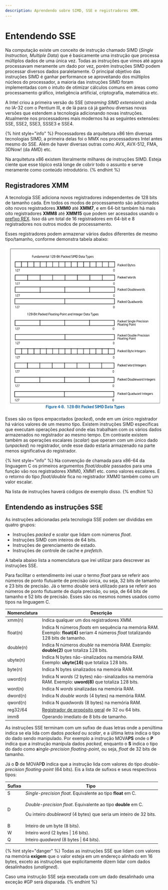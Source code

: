 ```yaml
---
description: Aprendendo sobre SIMD, SSE e registradores XMM.
---
```


# Entendendo SSE

Na computação existe um conceito de instrução chamado SIMD (_Single Instruction, Multiple Data_) que é basicamente uma instrução que processa múltiplos dados de uma única vez. Todas as instruções que vimos até agora processavam meramente um dado por vez, porém instruções SIMD podem processar diversos dados paralelamente. O principal objetivo das instruções SIMD é ganhar performance se aproveitando dos múltiplos núcleos do processador, a maioria das instruções SIMD foram implementadas com o intuito de otimizar cálculos comuns em áreas como processamento gráfico, inteligência artificial, criptografia, matemática etc.

A Intel criou a primeira versão do SSE (_streaming SIMD extensions_) ainda no IA-32 com o Pentium III, e de lá para cá já ganhou diversas novas versões que estendem a tecnologia adicionando novas instruções. Atualmente nos processadores mais modernos há as seguintes extensões: SSE, SSE2, SSE3, SSSE3 e SSE4.

{% hint style="info" %}
Processadores da arquitetura x86 têm diversas tecnologias SIMD, a primeira delas foi o MMX nos processadores Intel antes mesmo do SSE. Além de haver diversas outras como AVX,  AVX-512, FMA, 3DNow! (da AMD) etc.

Na arquitetura x86 existem literalmente milhares de instruções SIMD. Esteja ciente que esse tópico está longe de cobrir todo o assunto e serve meramente como conteúdo introdutório.
{% endhint %}

## Registradores XMM

A tecnologia SSE adiciona novos registradores independentes de 128 bits de tamanho cada. Em todos os modos de processamento são adicionados oito novos registradores **XMM0** até **XMM7**, e em 64-bit também há mais oito registradores **XMM8** até **XMM15** que podem ser acessados usando o [prefixo REX](../prefixos.md#rex). Isso dá um total de 16 registradores em 64-bit e 8 registradores nos outros modos de processamento.

Esses registradores podem armazenar vários dados diferentes de mesmo tipo/tamanho, conforme demonstra tabela abaixo:

![Intel Developer's Manuals | 4.6.2 128-Bit Packed SIMD Data Types](<../../.gitbook/assets/image (9).png>)

Esses são os tipos empacotados (_packed_), onde em um único registrador há vários valores de um mesmo tipo. Existem instruções SIMD específicas que executam operações _packed_ onde elas trabalham com os vários dados armazenados no registrador ao mesmo tempo. Em contraste existem também as operações escalares (_scalar_) que operam com um único dado (_unpacked_) no registrador, onde esse dado estaria armazenado na parte menos significativa do registrador.

{% hint style="info" %}
Na convenção de chamada para x86-64 da linguagem C os primeiros argumentos _float/double_ passados para uma função vão nos registradores XMM0, XMM1 etc. como valores escalares. E o retorno do tipo _float/double_ fica no registrador XMM0 também como um valor escalar.

Na lista de instruções haverá códigos de exemplo disso.
{% endhint %}

## Entendendo as instruções SSE

As instruções adicionadas pela tecnologia SSE podem ser divididas em quatro grupos:

* Instruções _packed_ e _scalar_ que lidam com números _float_.
* Instruções SIMD com inteiros de 64 bits.
* Instruções de gerenciamento de estado.
* Instruções de controle de cache e _prefetch_.

A tabela abaixo lista a nomenclatura que irei utilizar para descrever as instruções SSE.

Para facilitar o entendimento irei usar o termo _float_ para se referir aos números de ponto flutuante de precisão única, ou seja, 32 bits de tamanho e 23 bits de precisão. Já o termo _double_ será utilizado para se referir aos números de ponto flutuante de dupla precisão, ou seja, de 64 bits de tamanho e 52 bits de precisão. Esses são os mesmos nomes usados como tipos na linguagem C.

| Nomenclatura | Descrição                                                                                                                              |
| ------------ | -------------------------------------------------------------------------------------------------------------------------------------- |
| xmm(n)       | Indica qualquer um dos registradores XMM.                                                                                              |
| float(n)     | Indica N números _floats_ em sequência na memória RAM. Exemplo: **float(4)** seriam 4 números _float_ totalizando 128 bits de tamanho. |
| double(n)    | Indica N números _double_ na memória RAM. Exemplo: **double(2)** que totaliza 128 bits.                                                |
| ubyte(n)     | Indica N bytes não-sinalizados na memória RAM. Exemplo: **ubyte(16)** que totaliza 128 bits.                                           |
| byte(n)      | Indica N bytes sinalizados na memória RAM.                                                                                             |
| uword(n)     | Indica N _words_ (2 bytes) não-sinalizados na memória RAM. Exemplo: **uword(8)** que totaliza 128 bits.                                |
| word(n)      | Indica N _words_ sinalizadas na memória RAM.                                                                                           |
| dword(n)     | Indica N _double words_ (4 bytes) na memória RAM.                                                                                      |
| qword(n)     | Indica N _quadwords_ (8 bytes) na memória RAM.                                                                                         |
| reg32/64     | [Registrador de propósito geral](../../a-base/registradores-gerais.md) de 32 ou 64 bits.                                               |
| imm8         | Operando imediato de 8 bits de tamanho.                                                                                                |

As instruções SSE terminam com um sufixo de duas letras onde a penúltima indica se ela lida com dados _packed_ ou _scalar_, e a última letra indica o tipo do dado sendo manipulado. Por exemplo a instrução MOVA**PS** onde o **P** indica que a instrução manipula dados _packed_, enquanto o **S** indica o tipo do dado como _**s**ingle-precision floating-point_, ou seja, _float_ de 32 bits de tamanho.

Já o **D** de MOVAP**D** indica que a instrução lida com valores do tipo _double-precision floating-point_ (64 bits). Eis a lista de sufixos e seus respectivos tipos:

| Sufixo | Tipo                                                                                                                                                                      |
| ------ | ------------------------------------------------------------------------------------------------------------------------------------------------------------------------- |
| S      | _Single-precision float_. Equivalente ao tipo **float** em C.                                                                                                             |
| D      | <p><em>Double-precision float</em>. Equivalente ao tipo <strong>double</strong> em C.</p><p>Ou inteiro <em>doubleword</em> (4 bytes) que seria um inteiro de 32 bits.</p> |
| B      | Inteiro de um byte (8 bits).                                                                                                                                              |
| W      | Inteiro word (2 bytes \| 16 bits).                                                                                                                                        |
| Q      | Inteiro _quadword_ (8 bytes \| 64 bits).                                                                                                                                  |

{% hint style="danger" %}
Todas as instruções SSE que lidam com valores na memória **exigem** que o valor esteja em um endereço alinhado em 16 bytes, exceto as instruções que explicitamente dizem lidar com dados desalinhados (_unaligned_).

Caso uma instrução SSE seja executada com um dado desalinhado uma exceção #GP será disparada.
{% endhint %}
